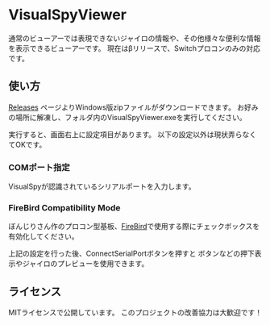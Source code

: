 # VisualSpyViewer

通常のビューアーでは表現できないジャイロの情報や、その他様々な便利な情報を表示できるビューアーです。
現在はβリリースで、Switchプロコンのみの対応です。

## 使い方
[Releases](https://github.com/ATForefront/VisualSpyViewer/releases) ページよりWindows版zipファイルがダウンロードできます。
お好みの場所に解凍し、フォルダ内のVisualSpyViewer.exeを実行してください。

実行すると、画面右上に設定項目があります。
以下の設定以外は現状弄らなくてOKです。

### COMポート指定
VisualSpyが認識されているシリアルポートを入力します。

### FireBird Compatibility Mode
ぼんじりさん作のプロコン型基板、[FireBird](https://bzl.booth.pm/items/4934916)で使用する際にチェックボックスを有効化してください。

上記の設定を行った後、ConnectSerialPortボタンを押すと
ボタンなどの押下表示やジャイロのプレビューを使用できます。

## ライセンス
MITライセンスで公開しています。
このプロジェクトの改善協力は大歓迎です！
